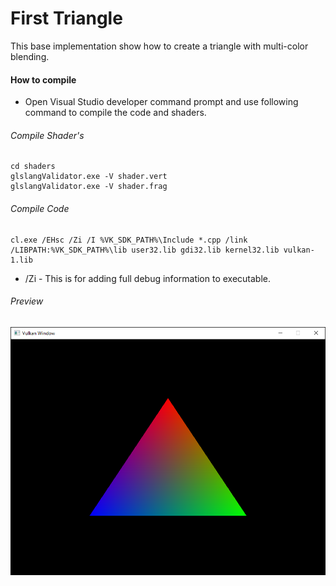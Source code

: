 First Triangle
============

This base implementation show how to create a triangle with multi-color blending.

#### How to compile

* Open Visual Studio developer command prompt and use following command to compile the code and shaders.

###### Compile Shader's

```
cd shaders
glslangValidator.exe -V shader.vert
glslangValidator.exe -V shader.frag
```

###### Compile Code

```
cl.exe /EHsc /Zi /I %VK_SDK_PATH%\Include *.cpp /link /LIBPATH:%VK_SDK_PATH%\lib user32.lib gdi32.lib kernel32.lib vulkan-1.lib
```

* /Zi - This is for adding full debug information to executable.

###### Preview

![firstTriangle][firstTriangle-image]

<!-- Image declaration -->

[firstTriangle-image]: ./preview/firstTriangle.png "First Triangle"
